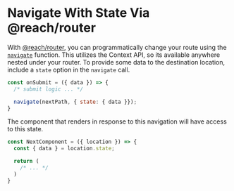 # Navigate With State Via @reach/router

With [@reach/router](https://reach.tech/router), you can programmatically
change your route using the
[`navigate`](https://reach.tech/router/api/navigate) function. This utilizes
the Context API, so its available anywhere nested under your router. To
provide some data to the destination location, include a `state` option in
the `navigate` call.

```javascript
const onSubmit = ({ data }) => {
  /* submit logic ... */

  navigate(nextPath, { state: { data }});
}
```

The component that renders in response to this navigation will have access
to this state.

```javascript
const NextComponent = ({ location }) => {
  const { data } = location.state;

  return (
    /* ... */
  )
}
```
